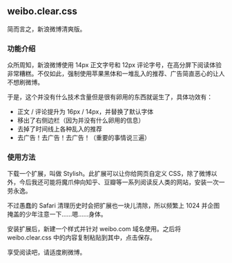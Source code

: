 ## weibo.clear.css

简而言之，新浪微博清爽版。  

### 功能介绍

众所周知，新浪微博使用 14px 正文字号和 12px 评论字号，在高分屏下阅读体验非常糟糕。不仅如此，强制使用苹果黑体和一堆乱入的推荐、广告简直恶心的让人不想刷微博。  

于是，这个并没有什么技术含量但是很有卵用的东西就诞生了，具体功效有：  

- 正文 / 评论提升为 16px / 14px，并替换了默认字体
- 移出了右侧边栏（因为并没有什么卵用的信息）
- 去掉了时间线上各种乱入的推荐
- 去广告！去广告！去广告！（重要的事情说三遍）

### 使用方法

下载一个扩展，叫做 Stylish。此扩展可以让你给网页自定义 CSS，除了微博以外，今后我还可能将魔爪伸向知乎、豆瓣等一系列阅读反人类的网站，安装一次一劳永逸。  

不过愚蠢的 Safari 清理历史时会把扩展也一块儿清除，所以频繁上 1024 并企图掩盖的少年注意一下……嗯……身体。

安装扩展后，新建一个样式并针对 weibo.com 域名使用。之后将 weibo.clear.css 中的内容复制粘贴到其中，点击保存。

享受阅读吧，请适度刷微博。